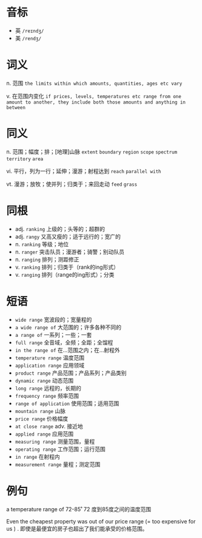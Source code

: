 # 音标

- 英 `/reɪndʒ/`
- 美 `/rendʒ/`

# 词义

n. 范围
`the limits within which amounts, quantities, ages etc vary`

v. 在范围内变化
`if prices, levels, temperatures etc range from one amount to another, they include both those amounts and anything in between`

# 同义

n. 范围；幅度；排；[地理]山脉
`extent` `boundary` `region` `scope` `spectrum` `territory` `area`

vi. 平行，列为一行；延伸；漫游；射程达到
`reach` `parallel with`

vt. 漫游；放牧；使并列；归类于；来回走动
`feed` `grass`

# 同根

- adj. `ranking` 上级的；头等的；超群的
- adj. `rangy` 又高又瘦的；适于远行的；宽广的
- n. `ranking` 等级；地位
- n. `ranger` 突击队员；漫游者；骑警；别动队员
- n. `ranging` 排列；测距修正
- v. `ranking` 排列；归类于（rank的ing形式）
- v. `ranging` 排列（range的ing形式）；分类

# 短语

- `wide range` 宽波段的；宽量程的
- `a wide range of` 大范围的；许多各种不同的
- `a range of` 一系列；一些；一套
- `full range` 全音域，全频；全距；全馏程
- `in the range of` 在…范围之内；在…射程外
- `temperature range` 温度范围
- `application range` 应用领域
- `product range` 产品范围；产品系列；产品类别
- `dynamic range` 动态范围
- `long range` 远程的，长期的
- `frequency range` 频率范围
- `range of application` 使用范围；适用范围
- `mountain range` 山脉
- `price range` 价格幅度
- `at close range` adv. 接近地
- `applied range` 应用范围
- `measuring range` 测量范围，量程
- `operating range` 工作范围；运行范围
- `in range` 在射程内
- `measurement range` 量程；测定范围

# 例句

a temperature range of 72-85˚
72 度到85度之间的温度范围

Even the cheapest property was out of our price range (= too expensive for us ) .
即使是最便宜的房子也超出了我们能承受的价格范围。


